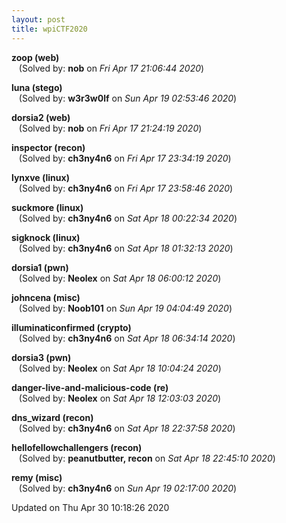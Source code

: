 ```yaml
---
layout: post
title: wpiCTF2020
---
```


<!--break-->

**zoop (web)**  
&nbsp;&nbsp;&nbsp;(Solved by: **nob** on _Fri Apr 17 21:06:44 2020_)  
  
**luna (stego)**  
&nbsp;&nbsp;&nbsp;(Solved by: **w3r3w0lf** on _Sun Apr 19 02:53:46 2020_)  
  
**dorsia2 (web)**  
&nbsp;&nbsp;&nbsp;(Solved by: **nob** on _Fri Apr 17 21:24:19 2020_)  
  
**inspector (recon)**  
&nbsp;&nbsp;&nbsp;(Solved by: **ch3ny4n6** on _Fri Apr 17 23:34:19 2020_)  
  
**lynxve (linux)**  
&nbsp;&nbsp;&nbsp;(Solved by: **ch3ny4n6** on _Fri Apr 17 23:58:46 2020_)  
  
**suckmore (linux)**  
&nbsp;&nbsp;&nbsp;(Solved by: **ch3ny4n6** on _Sat Apr 18 00:22:34 2020_)  
  
**sigknock (linux)**  
&nbsp;&nbsp;&nbsp;(Solved by: **ch3ny4n6** on _Sat Apr 18 01:32:13 2020_)  
  
**dorsia1 (pwn)**  
&nbsp;&nbsp;&nbsp;(Solved by: **Neolex** on _Sat Apr 18 06:00:12 2020_)  
  
**johncena (misc)**  
&nbsp;&nbsp;&nbsp;(Solved by: **Noob101** on _Sun Apr 19 04:04:49 2020_)  
  
**illuminaticonfirmed (crypto)**  
&nbsp;&nbsp;&nbsp;(Solved by: **ch3ny4n6** on _Sat Apr 18 06:34:14 2020_)  
  
**dorsia3 (pwn)**  
&nbsp;&nbsp;&nbsp;(Solved by: **Neolex** on _Sat Apr 18 10:04:24 2020_)  
  
**danger-live-and-malicious-code (re)**  
&nbsp;&nbsp;&nbsp;(Solved by: **Neolex** on _Sat Apr 18 12:03:03 2020_)  
  
**dns_wizard (recon)**  
&nbsp;&nbsp;&nbsp;(Solved by: **ch3ny4n6** on _Sat Apr 18 22:37:58 2020_)  
  
**hellofellowchallengers (recon)**  
&nbsp;&nbsp;&nbsp;(Solved by: **peanutbutter, recon** on _Sat Apr 18 22:45:10 2020_)  
  
**remy (misc)**  
&nbsp;&nbsp;&nbsp;(Solved by: **ch3ny4n6** on _Sun Apr 19 02:17:00 2020_)  
  


Updated on Thu Apr 30 10:18:26 2020

